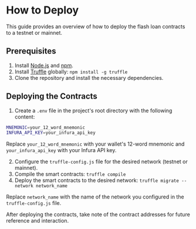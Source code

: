 # How to Deploy

This guide provides an overview of how to deploy the flash loan contracts to a testnet or mainnet.

## Prerequisites

1. Install [Node.js](https://nodejs.org/) and [npm](https://www.npmjs.com/).
2. Install [Truffle](https://www.trufflesuite.com/) globally: `npm install -g truffle`
3. Clone the repository and install the necessary dependencies.

## Deploying the Contracts

1. Create a `.env` file in the project's root directory with the following content:

```bash
MNEMONIC=your_12_word_mnemonic
INFURA_API_KEY=your_infura_api_key
```


Replace `your_12_word_mnemonic` with your wallet's 12-word mnemonic and `your_infura_api_key` with your Infura API key.

2. Configure the `truffle-config.js` file for the desired network (testnet or mainnet).
3. Compile the smart contracts: `truffle compile`
4. Deploy the smart contracts to the desired network: `truffle migrate --network network_name`

Replace `network_name` with the name of the network you configured in the `truffle-config.js` file.

After deploying the contracts, take note of the contract addresses for future reference and interaction.
